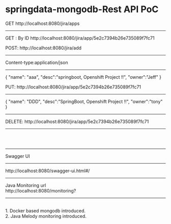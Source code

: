 # springdata-mongodb-Rest API PoC

GET
http://localhost:8080/jira/apps
<BR><HR>
GET : By ID
http://localhost:8080/jira/app/5e2c7394b26e735089f7fc71

POST: 
http://localhost:8080/jira/add
<BR><HR>
Content-type:application/json
<BR><HR>
{
    "name": "aaa",
    "desc":"springboot, Openshift Project !!",
    "owner":"Jeff"
}

PUT: http://localhost:8080/jira/app/5e2c7394b26e735089f7fc71
<BR><HR>
{
    "name": "DDD",
    "desc":"SpringBoot, Openshift Project !!",
    "owner":"tony"
}
<HR>
DELETE: 
http://localhost:8080/jira/app/5e2c7394b26e735089f7fc71
<HR>
<BR>
<BR><HR>
Swagger UI
<BR><HR>
http://localhost:8080/swagger-ui.html#/
<BR>
<HR>
Java Monitoring url
<BR>
http://localhost:8080/monitoring?
<HR>
<BR>
1. Docker based mongodb introduced.
<BR>2. Java Melody monitoring introduced.
 
